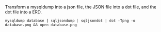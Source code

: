 Transform a mysqldump into a json file, the JSON file into a dot file, and the dot file into a ERD.

```
mysqldump database | sqljsondump | sqljsondot | dot -Tpng -o database.png && open database.png
```
